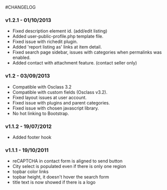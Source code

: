 #CHANGELOG

### v1.2.1 - 01/10/2013

* Fixed description element id. (add/edit listing)
* Added user-public-profile.php template file.
* Fixed issue with richedit plugin.
* Added 'report listing as' links at item detail.
* Fixed search page sidebar, issues with categories when permalinks was enabled.
* Added contact with attachment feature. (contact seller only)

### v1.2 - 03/09/2013

* Compatible with Osclass 3.2
* Compatible with custom fields (Osclass v3.2).
* Fixed layout issues at user account.
* Fixed issue with plugins and parent categories.
* Fixed issue with chosen javascript library.
* No hot linking to Bootstrap.

### v1.1.2 - 19/07/2012

* Added footer hook

### v1.1.1 - 19/10/2011

* reCAPTCHA in contact form is aligned to send button
* City select is populated even if there is only one region
* topbar color links
* topbar height, it doesn't hover the search form
* title text is now showed if there is a logo